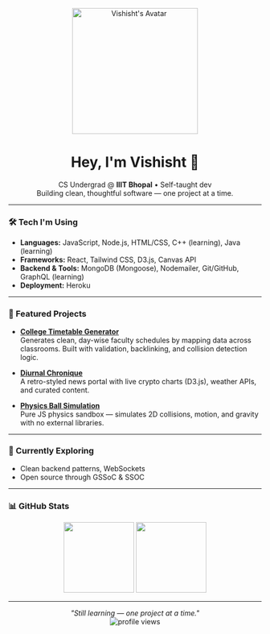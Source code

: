 <p align="center">
  <img src="https://github.com/user-attachments/assets/65f89702-ffe5-4baa-af89-4d1c4831f592" alt="Vishisht's Avatar" width="250"/>
</p>

<h1 align="center">Hey, I'm Vishisht 👋</h1>

<p align="center">
  CS Undergrad @ <b>IIIT Bhopal</b> • Self-taught dev<br>
  Building clean, thoughtful software — one project at a time.
</p>

---

### 🛠️ Tech I'm Using

- **Languages:** JavaScript, Node.js, HTML/CSS, C++ (learning), Java (learning)
- **Frameworks:** React, Tailwind CSS, D3.js, Canvas API
- **Backend & Tools:** MongoDB (Mongoose), Nodemailer, Git/GitHub, GraphQL (learning)
- **Deployment:** Heroku

---

### 🚀 Featured Projects

- **[College Timetable Generator](https://github.com/Vishisht-Dwivedi/College-timeTable)**  
  Generates clean, day-wise faculty schedules by mapping data across classrooms. Built with validation, backlinking, and collision detection logic.

- **[Diurnal Chronique](https://github.com/Vishisht-Dwivedi/diurnal-chronique)**  
  A retro-styled news portal with live crypto charts (D3.js), weather APIs, and curated content.

- **[Physics Ball Simulation](https://github.com/Vishisht-Dwivedi/Physics-simulation-using-balls)**  
  Pure JS physics sandbox — simulates 2D collisions, motion, and gravity with no external libraries.

---

### 🔭 Currently Exploring

- Clean backend patterns, WebSockets
- Open source through GSSoC & SSOC

---

### 📊 GitHub Stats

<p align="center">
  <img src="https://github-readme-stats.vercel.app/api?username=Vishisht-Dwivedi&show_icons=true&theme=github_dark&hide_border=true" height="140" />
  <img src="https://github-readme-stats.vercel.app/api/top-langs/?username=Vishisht-Dwivedi&layout=compact&theme=github_dark&hide_border=true" height="140" />
</p>

---

<p align="center">
  <i>"Still learning — one project at a time."</i><br>
  <img src="https://komarev.com/ghpvc/?username=Vishisht-Dwivedi&style=flat-square&color=blue" alt="profile views" />
</p>
